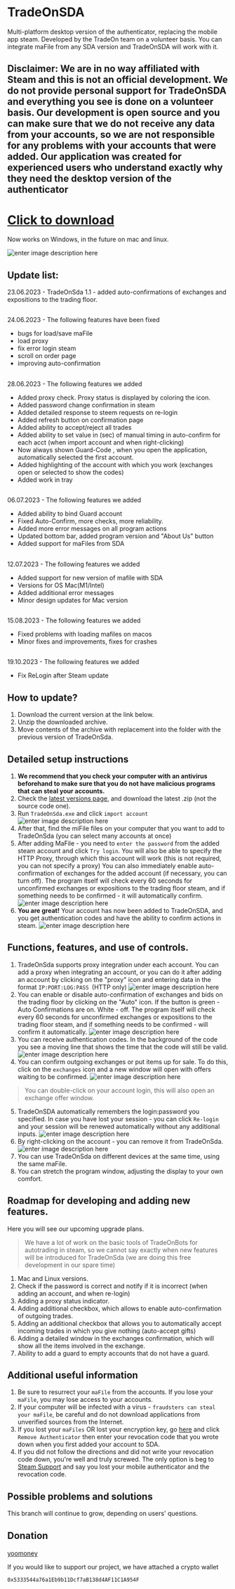 # TradeOnSDA


Multi-platform desktop version of the authenticator, replacing the mobile app steam. Developed by the TradeOn team on a volunteer basis. You can integrate maFile from any SDA version and TradeOnSDA will work with it.
## Disclaimer: We are in no way affiliated with Steam and this is not an official development. We do not provide personal support for TradeOnSDA and everything you see is done on a volunteer basis. Our development is open source and you can make sure that we do not receive any data from your accounts, so we are not responsible for any problems with your accounts that were added. Our application was created for experienced users who understand exactly why they need the desktop version of the authenticator

# [Click to download](https://github.com/TradeOnSolutions/Steam-Desktop-Authenticator/releases/download/release_1_8/TradeOn.SDA_1_8_win.zip)
Now works on Windows, in the future on mac and linux.

![enter image description here](https://sun9-68.userapi.com/impg/LvYPbDvlNLgYQAHeBzy79WT2Ep9cEO3EZFWDPQ/lNxauA6UsgU.jpg?size=807x495&quality=96&sign=dca595a13a43240080942e3c61b5fee7&type=album)

##  Update list:
23.06.2023 - TradeOnSda 1.1 - added auto-confirmations of exchanges and expositions to the trading floor.
##
24.06.2023 - The following features have been fixed
- bugs for load/save maFile
- load proxy
- fix error login steam
- scroll on order page
- improving auto-confirmation
##
28.06.2023 - The following features we added
- Added proxy check. Proxy status is displayed by coloring the icon.
- Added password change confirmation in steam
- Added detailed response to steem requests on re-login
- Added refresh button on confirmation page 
- Added ability to accept/reject all trades
- Added ability to set value in (sec) of manual timing in auto-confirm for each acct (when import account and when right-clicking)
- Now always shown Guard-Code , when you open the application, automatically selected the first account.
- Added highlighting of the account with which you work (exchanges open or selected to show the codes)
- Added work in tray
##
06.07.2023 - The following features we added
- Added ability to bind Guard account
- Fixed Auto-Confirm, more checks, more reliability.
- Added more error messages on all program actions
- Updated bottom bar, added program version and "About Us" button
- Added support for maFiles from SDA
##
12.07.2023 - The following features we added
- Added support for new version of mafile with SDA
- Versions for OS Mac(M1/Intel)
- Added additional error messages
- Minor design updates for Mac version
##
15.08.2023 - The following features we added
- Fixed problems with loading mafiles on macos
- Minor fixes and improvements, fixes for crashes
##
19.10.2023 - The following features we added
- Fix ReLogin after Steam update
  
##  How to update?
1. Download the current version at the link below.
2. Unzip the downloaded archive.
3. Move contents of the archive with replacement into the folder with the previous version of TradeOnSda.

## Detailed setup instructions

1. **We recommend that you check your computer with an antivirus beforehand to make sure that you do not have malicious programs that can steal your accounts.**
2. Check the [latest versions page](https://github.com/TradeOnSolutions/Steam-Desktop-Authenticator/releases), and download the latest .zip (not the source code one).
3. Run `TradeOnSda.exe` and click `import account`
   ![enter image description here](https://sun9-79.userapi.com/impg/hLepstRd4cHKVn-IZiYlY7q9kliotiXoZITVrA/8ZbWh-8I7pg.jpg?size=510x451&quality=96&sign=5ba90dfab68cfb3bbdb0a842c516c3f8&type=album)
4. After that, find the miFile files on your computer that you want to add to TradeOnSda (you can select many accounts at once)
5. After adding MaFile - you need to `enter the password` from the added steam account and click `Try login`. You will also be able to specify the HTTP Proxy, through which this account will work (this is not required, you can not specify a proxy)
   You can also immediately enable auto-confirmation of exchanges for the added account (if necessary, you can turn off). The program itself will check every 60 seconds for unconfirmed exchanges or expositions to the trading floor steam, and if something needs to be confirmed - it will automatically confirm.
   ![enter image description here](https://sun9-7.userapi.com/impg/e-yZci2P2_819_WCI61EM8UNWEJa7kTNwNi5kQ/HU1RJoIFX1M.jpg?size=807x593&quality=96&sign=675701da2ce1df5b759fe44307dd0cfc&type=album)
7. **You are great!** Your account has now been added to TradeOnSDA, and you get authentication codes and have the ability to confirm actions in steam.
   ![enter image description here](https://sun9-19.userapi.com/impg/43ilOTK_zYqXpTvXj_8xMhJMH9qZyYgF0VKI0Q/hYGPlwSXkAA.jpg?size=563x854&quality=96&sign=fb88de2ff71bce4e2856a8a244117ace&type=album)


## Functions, features, and use of controls.

1.  TradeOnSda supports proxy integration under each account. You can add a proxy when integrating an account, or you can do it after adding an account by clicking on the "proxy" icon and entering data in the format `IP:PORT:LOG:PASS `(HTTP only)
    ![enter image description here](https://sun9-67.userapi.com/impg/xLxNuuWQsgWxykkVwsvXYSdcMiu5m6xqrfJJew/0GT6yBE_EJ4.jpg?size=807x220&quality=96&sign=6930678d7866b715d1211ad5cc5e68bf&type=album)
2. You can enable or disable auto-confirmation of exchanges and bids on the trading floor by clicking on the "Auto" icon. If the button is green - Auto Confirmations are on. White - off.
   The program itself will check every 60 seconds for unconfirmed exchanges or expositions to the trading floor steam, and if something needs to be confirmed - will confirm it automatically.
   ![enter image description here](https://sun9-38.userapi.com/impg/dTIru05FoU36VWzHbAgCs6cPwfY-68Zozc2RXw/RxTX0q9EPX0.jpg?size=519x316&quality=96&sign=36503d299f80928840c5ed665f8f5f01&type=album)
3.  You can receive authentication codes. In the background of the code you see a moving line that shows the time that the code will still be valid. </br>
    ![enter image description here](https://sun9-12.userapi.com/impg/5NNRhTpk979y6AomTD-DYnlj9VhLvymCZn_AQw/jjUbdkANmas.jpg?size=549x312&quality=96&sign=b698bda314f93542b17ab03348a95858&type=album)
4. You can confirm outgoing exchanges or put items up for sale. To do this, click on the `exchanges` icon and a new window will open with offers waiting to be confirmed.
   ![enter image description here](https://sun9-42.userapi.com/impg/tbr0fk0CbI-u4dpxv2XeDGMhkhVGVfOMDNtPKg/SPscxrzbh8U.jpg?size=807x355&quality=96&sign=5748ad71de0945f42f645b87a53519b2&type=album)
>You can double-click on your account login, this will also open an exchange offer window.
5. TradeOnSDA automatically remembers the login:password you specified. In case you have lost your session - you can click `Re-login` and your session will be renewed automatically without any additional inputs.
   ![enter image description here](https://sun9-53.userapi.com/impg/SDRskio2kx9VPF63y1skPddVbYDs9YqgjmXPow/3gg4CnIgesU.jpg?size=515x338&quality=96&sign=0b1b31e1dd72375d421c10a51a1ea44a&type=album)
6. By right-clicking on the account - you can remove it from TradeOnSda.![enter image description here](https://img2.teletype.in/files/1c/1e/1c1e540b-222d-46e1-97c3-38457c1c4526.png)
7. You can use TradeOnSda on different devices at the same time, using the same maFile.
8. You can stretch the program window, adjusting the display to your own comfort.

## Roadmap for developing and adding new features.

Here you will see our upcoming upgrade plans.
>We have a lot of work on the basic tools of TradeOnBots for autotrading in steam, so we cannot say exactly when new features will be introduced for TradeOnSda (we are doing this free development in our spare time)

1. Mac and Linux versions.
2. Check if the password is correct and notify if it is incorrect (when adding an account, and when re-login)
3. Adding a proxy status indicator.
4. Adding additional checkbox, which allows to enable auto-confirmation of outgoing trades.
5. Adding an additional checkbox that allows you to automatically accept incoming trades in which you give nothing (auto-accept gifts)
6. Adding a detailed window in the exchanges confirmation, which will show all the items involved in the exchange.
7. Ability to add a guard to empty accounts that do not have a guard.

## Additional useful information

1. Be sure to resurrect your `maFile` from the accounts. If you lose your `maFile`, you may lose access to your accounts.
2. If your computer will be infected with a virus - `fraudsters can steal your maFile`, be careful and do not download applications from unverified sources from the Internet.
3. If you lost your `maFiles` OR lost your encryption key, go [here](https://store.steampowered.com/twofactor/manage) and click `Remove Authenticator` then enter your revocation code that you wrote down when you first added your account to SDA.
4. If you did not follow the directions and did not write your revocation code down, you're well and truly screwed. The only option is beg to [Steam Support](https://support.steampowered.com/) and say you lost your mobile authenticator and the revocation code.

## Possible problems and solutions

This branch will continue to grow, depending on users' questions.

## Donation
####
[yoomoney](https://yoomoney.ru/to/410017355954352)

If you would like to support our project, we have attached a crypto wallet

```sh
0x5333544a76a1Eb9b11Dcf7aB138d4AF11C1A954F
```
##
